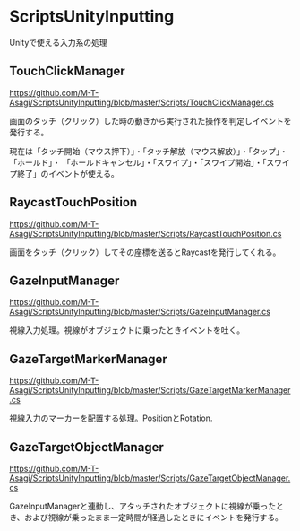 # ScriptsUnityInputting
Unityで使える入力系の処理

## TouchClickManager 
https://github.com/M-T-Asagi/ScriptsUnityInputting/blob/master/Scripts/TouchClickManager.cs

画面のタッチ（クリック）した時の動きから実行された操作を判定しイベントを発行する。

現在は「タッチ開始（マウス押下）」・「タッチ解放（マウス解放）」・「タップ」・「ホールド」・
「ホールドキャンセル」・「スワイプ」・「スワイプ開始」・「スワイプ終了」のイベントが使える。

## RaycastTouchPosition
https://github.com/M-T-Asagi/ScriptsUnityInputting/blob/master/Scripts/RaycastTouchPosition.cs

画面をタッチ（クリック）してその座標を送るとRaycastを発行してくれる。

## GazeInputManager
https://github.com/M-T-Asagi/ScriptsUnityInputting/blob/master/Scripts/GazeInputManager.cs

視線入力処理。視線がオブジェクトに乗ったときイベントを吐く。

## GazeTargetMarkerManager
https://github.com/M-T-Asagi/ScriptsUnityInputting/blob/master/Scripts/GazeTargetMarkerManager.cs

視線入力のマーカーを配置する処理。PositionとRotation.

## GazeTargetObjectManager
https://github.com/M-T-Asagi/ScriptsUnityInputting/blob/master/Scripts/GazeTargetObjectManager.cs

GazeInputManagerと連動し、アタッチされたオブジェクトに視線が乗ったとき、および視線が乗ったまま一定時間が経過したときにイベントを発行する。